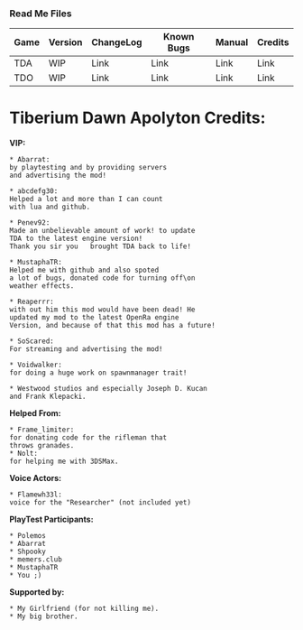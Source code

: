 ### Read Me Files

 | Game | Version | ChangeLog | Known Bugs | Manual | Credits
 |-|-|-|-|-|-|
 | TDA | WIP | Link | Link | Link | Link
 | TDO | WIP | Link | Link | Link | Link


Tiberium Dawn Apolyton Credits:
=

**VIP:** 

    * Abarrat: 
	by playtesting and by providing servers
	and advertising the mod!

    * abcdefg30: 
	Helped a lot and more than I can count 
	with lua and github.

    * Penev92: 
	Made an unbelievable amount of work! to update
	TDA	to the latest engine version! 
	Thank you sir you	brought TDA back to life!

    * MustaphaTR: 
	Helped me with github and also spoted 
	a lot of bugs, donated code for turning off\on 
	weather effects.

    * Reaperrr: 
	with out him this mod would have been dead! He 
	updated my mod to the latest OpenRa engine 
	Version, and because of that this mod has a future!

    * SoScared: 
	For streaming and advertising the mod!

    * Voidwalker: 
	for doing a huge work on spawnmanager trait!

    * Westwood studios and especially Joseph D. Kucan 
	and Frank Klepacki.

**Helped From:**

    * Frame_limiter: 
	for donating code for the rifleman that 
	throws granades.
    * Nolt:
	for helping me with 3DSMax.

**Voice Actors:**

    * Flamewh33l: 
	voice for the "Researcher" (not included yet)

**PlayTest Participants:**

    * Polemos
    * Abarrat
    * Shpooky
    * memers.club
    * MustaphaTR
    * You ;)

**Supported by:**

    * My Girlfriend (for not killing me).
    * My big brother.